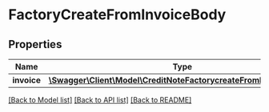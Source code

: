 # FactoryCreateFromInvoiceBody

## Properties
Name | Type | Description | Notes
------------ | ------------- | ------------- | -------------
**invoice** | [**\Swagger\Client\Model\CreditNoteFactorycreateFromInvoiceInvoice**](CreditNoteFactorycreateFromInvoiceInvoice.md) |  | 

[[Back to Model list]](../../README.md#documentation-for-models) [[Back to API list]](../../README.md#documentation-for-api-endpoints) [[Back to README]](../../README.md)

